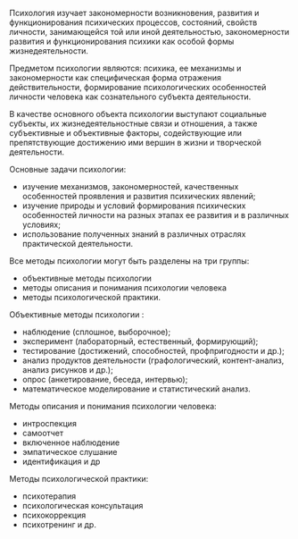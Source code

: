 Психология изучает закономерности возникновения, развития и функционирования психических процессов, состояний, свойств личности, занимающейся той или иной деятельностью, закономерности развития и функционирования психики как особой формы жизнедеятельности.

Предметом   психологии являются: психика, ее механизмы и закономерности как специфическая форма отражения действительности, формирование психологических особенностей личности человека как сознательного субъекта деятельности.

В качестве основного объекта психологии выступают социальные субъекты, их жизнедеятельностные связи и отношения, а также субъективные и объективные факторы, содействующие или препятствующие достижению ими вершин в жизни и творческой деятельности.

Основные задачи  психологии:
- изучение механизмов, закономерностей, качественных особенностей проявления и развития психических явлений;
- изучение природы и условий формирования психических особенностей личности на разных этапах ее развития и в различных условиях;
- использование полученных знаний в различных отраслях практической деятельности.

Все методы психологии могут быть разделены на три группы: 
- объективные методы психологии
- методы описания и понимания психологии человека
- методы психологической практики.

Объективные методы психологии :
- наблюдение (сплошное, выборочное);
- эксперимент (лабораторный, естественный, формирующий);
- тестирование (достижений, способностей, профпригодности и др.);
- анализ продуктов деятельности (графологический, контент-анализ, анализ рисунков и др.);
- опрос (анкетирование, беседа, интервью);
- математическое моделирование и статистический анализ.

Методы описания и понимания психологии человека:
- интроспекция
- самоотчет
- включенное наблюдение
- эмпатическое слушание
- идентификация и др

Методы психологической практики:
- психотерапия
- психологическая консультация
- психокоррекция
- психотренинг и др.